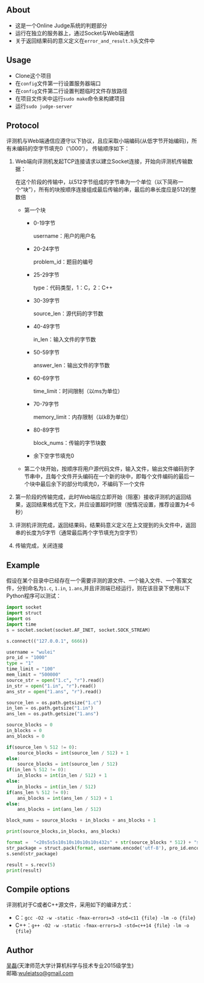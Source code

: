 ## About

+ 这是一个Online Judge系统的判题部分
+ 运行在独立的服务器上，通过Socket与Web端通信
+ 关于返回结果码的意义定义在`error_and_result.h`头文件中

## Usage

+ Clone这个项目
+ 在`config`文件第一行设置服务器端口
+ 在`config`文件第二行设置判题临时文件存放路径
+ 在项目文件夹中运行`sudo make`命令来构建项目
+ 运行`sudo judge-server`

## Protocol

评测机与Web端通信应遵守以下协议，且应采取小端编码(从低字节开始编码)，所有未编码的空字节填充0（‘\000’）， 传输顺序如下：

1. Web端向评测机发起TCP连接请求以建立Socket连接，开始向评测机传输数据：

   在这个阶段的传输中，以512字节组成的字节串为一个单位（以下简称一个“块”），所有的块按顺序连接组成最后传输的串，最后的串长度应是512的整数倍

   + 第一个块

     + 0-19字节

       username：用户的用户名

     + 20-24字节

       problem_id：题目的编号

     + 25-29字节

       type：代码类型，1：C，2：C++

     + 30-39字节

       source_len：源代码的字节数

     + 40-49字节

       in_len：输入文件的字节数

     + 50-59字节

       answer_len：输出文件的字节数

     + 60-69字节

       time_limit：时间限制（以ms为单位）

     + 70-79字节

       memory_limit：内存限制（以kB为单位）

     + 80-89字节

       block_nums：传输的字节块数

     + 余下空字节填充0

   + 第二个块开始，按顺序将用户源代码文件，输入文件，输出文件编码到字节串中，且每个文件开头编码在一个新的块中，即每个文件编码的最后一个块中最后余下的部分均填充0，不编码下一个文件

2. 第一阶段的传输完成，此时Web端应立即开始（阻塞）接收评测机的返回结果，返回结果格式在下文，并应设置超时时限（按情况设置，推荐设置为4-6秒）

3. 评测机评测完成，返回结果码，结果码意义定义在上文提到的头文件中，返回串的长度为5字节（通常最后两个字节填充为空字节）

4. 传输完成，关闭连接

## Example
假设在某个目录中已经存在一个需要评测的源文件、一个输入文件、一个答案文件，分别命名为`1.c`, `1.in`, `1.ans`,并且评测端已经运行，则在该目录下使用以下Python程序可以测试：
```python
import socket
import struct
import os
import time
s = socket.socket(socket.AF_INET, socket.SOCK_STREAM)

s.connect(("127.0.0.1", 6666))

username = "wulei"
pro_id = "1000"
type = "1"
time_limit = "100"
mem_limit = "500000"
source_str = open("1.c", "r").read()
in_str = open("1.in", "r").read()
ans_str = open("1.ans", "r").read()

source_len = os.path.getsize("1.c")
in_len = os.path.getsize("1.in")
ans_len = os.path.getsize("1.ans")

source_blocks = 0
in_blocks = 0
ans_blocks = 0

if(source_len % 512 != 0):
    source_blocks = int(source_len / 512) + 1
else:
    source_blocks = int(source_len / 512)
if(in_len % 512 != 0):
    in_blocks = int(in_len / 512) + 1
else:
    in_blocks = int(in_len / 512)
if(ans_len % 512 != 0):
    ans_blocks = int(ans_len / 512) + 1
else:
    ans_blocks = int(ans_len / 512)

block_nums = source_blocks + in_blocks + ans_blocks + 1

print(source_blocks,in_blocks, ans_blocks)

format =  "<20s5s5s10s10s10s10s10s432s" + str(source_blocks * 512) + "s" + str(in_blocks * 512) + "s" + str(ans_blocks * 512) + "s"
str_package = struct.pack(format, username.encode('utf-8'), pro_id.encode('utf-8'), type.encode('utf-8'), str(source_len).encode('utf-8'), str(in_len).encode('utf-8'), str(ans_len).encode('utf-8'), time_limit.encode('utf-8'), mem_limit.encode('utf-8'), str(block_nums).encode('utf-8'), source_str.encode('utf-8'), in_str.encode('utf-8'), ans_str.encode('utf-8'))
s.send(str_package)

result = s.recv(5)
print(result)

```

## Compile options

评测机对于C或者C++源文件，采用如下的编译方式：

- C：`gcc -O2 -w -static -fmax-errors=3 -std=c11 {file} -lm -o {file}`
- C++：`g++ -O2 -w -static -fmax-errors=3 -std=c++14 {file} -lm -o {file}`

## Author
[吴磊](https://github.com/wuleiaty)(天津师范大学计算机科学与技术专业2015级学生)  
邮箱:wuleiatso@gmail.com

